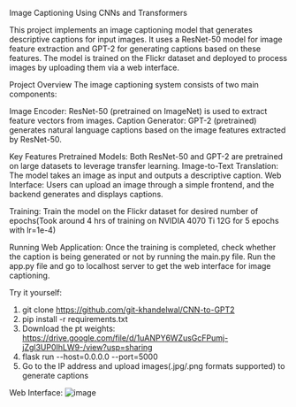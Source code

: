 Image Captioning Using CNNs and Transformers

This project implements an image captioning model that generates descriptive captions for input images. It uses a ResNet-50 model for image feature extraction and GPT-2 for generating captions based on these features. The model is trained on the Flickr dataset and deployed to process images by uploading them via a web interface.

Project Overview
The image captioning system consists of two main components:

Image Encoder: ResNet-50 (pretrained on ImageNet) is used to extract feature vectors from images.
Caption Generator: GPT-2 (pretrained) generates natural language captions based on the image features extracted by ResNet-50.

Key Features
Pretrained Models: Both ResNet-50 and GPT-2 are pretrained on large datasets to leverage transfer learning.
Image-to-Text Translation: The model takes an image as input and outputs a descriptive caption.
Web Interface: Users can upload an image through a simple frontend, and the backend generates and displays captions. 

Training:
Train the model on the Flickr dataset for desired number of epochs(Took around 4 hrs of training on NVIDIA 4070 Ti 12G for 5 epochs with lr=1e-4)

Running Web Application:
Once the training is completed, check whether the caption is being generated or not by running the main.py file. Run the app.py file and go to localhost server to get the web interface for image captioning. 

Try it yourself:
1. git clone https://github.com/git-khandelwal/CNN-to-GPT2
2. pip install -r requirements.txt
3. Download the pt weights: https://drive.google.com/file/d/1uANPY6WZusGcFPumj-jZgl3UP0IhLW9-/view?usp=sharing
4. flask run --host=0.0.0.0 --port=5000
5. Go to the IP address and upload images(.jpg/.png formats supported) to generate captions

Web Interface:
![image](https://github.com/user-attachments/assets/aea7b0fb-2f93-46ca-8ec8-d78c357d9eac)
